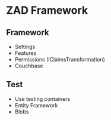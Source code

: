 ﻿# ZAD Framework

## Framework

- Settings
- Features
- Permissions (IClaimsTransformation)
- Couchbase

## Test 
  - Use testing containers
  - Entity Framework
  - Blobs

